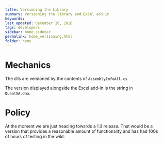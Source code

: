 ```yaml
---
title: Versioning the Library
summary: Versioning the library and Excel add-in
keywords: 
last_updated: December 26, 2016
tags: developers
sidebar: home_sidebar
permalink: home_versioning.html
folder: home
---
```


# Mechanics

The dlls are versioned by the contents of `AssemblyInfoAll.cs`.

The version displayed alongside the Excel add-in is the string in `QuantSA.dna`.

# Policy

At the moment we are just heading towards a 1.0 release.  That would be a version that provides a reasonable amount of functionality and has had 100s of hours of testing in the wild.

